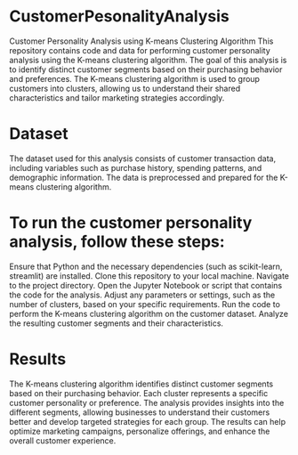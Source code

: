 # CustomerPesonalityAnalysis
Customer Personality Analysis using K-means Clustering Algorithm
This repository contains code and data for performing customer personality analysis using the K-means clustering algorithm. The goal of this analysis is to identify distinct customer segments based on their purchasing behavior and preferences. The K-means clustering algorithm is used to group customers into clusters, allowing us to understand their shared characteristics and tailor marketing strategies accordingly.
# Dataset
The dataset used for this analysis consists of customer transaction data, including variables such as purchase history, spending patterns, and demographic information. The data is preprocessed and prepared for the K-means clustering algorithm.
# To run the customer personality analysis, follow these steps:
Ensure that Python and the necessary dependencies (such as scikit-learn, streamlit) are installed.
Clone this repository to your local machine.
Navigate to the project directory.
Open the Jupyter Notebook or script that contains the code for the analysis.
Adjust any parameters or settings, such as the number of clusters, based on your specific requirements.
Run the code to perform the K-means clustering algorithm on the customer dataset.
Analyze the resulting customer segments and their characteristics.
# Results
The K-means clustering algorithm identifies distinct customer segments based on their purchasing behavior. Each cluster represents a specific customer personality or preference. The analysis provides insights into the different segments, allowing businesses to understand their customers better and develop targeted strategies for each group. The results can help optimize marketing campaigns, personalize offerings, and enhance the overall customer experience.
